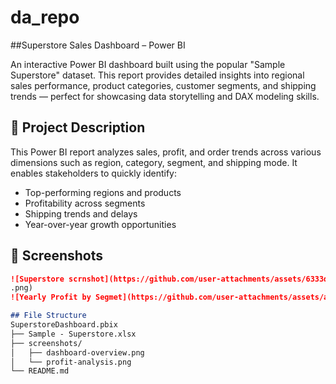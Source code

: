 # da_repo
##Superstore Sales Dashboard – Power BI

An interactive Power BI dashboard built using the popular "Sample Superstore" dataset. This report provides detailed insights into regional sales performance, product categories, customer segments, and shipping trends — perfect for showcasing data storytelling and DAX modeling skills.

## 📝 Project Description

This Power BI report analyzes sales, profit, and order trends across various dimensions such as region, category, segment, and shipping mode. It enables stakeholders to quickly identify:
- Top-performing regions and products
- Profitability across segments
- Shipping trends and delays
- Year-over-year growth opportunities

## 📸 Screenshots

```md
![Superstore scrnshot](https://github.com/user-attachments/assets/6333d01f-8d79-4201-a977-b579ce59bda2)
.png)
![Yearly Profit by Segmet](https://github.com/user-attachments/assets/a85975ac-d308-4029-8b32-e7c1d3cbbdfc)

## File Structure
SuperstoreDashboard.pbix
├── Sample - Superstore.xlsx
├── screenshots/
│   ├── dashboard-overview.png
│   └── profit-analysis.png
└── README.md
